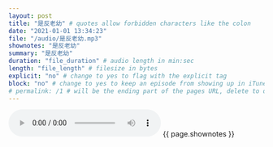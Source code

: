 ```yaml
---
layout: post
title: "是反老幼" # quotes allow forbidden characters like the colon
date: "2021-01-01 13:34:23"
file: "/audio/是反老幼.mp3"
shownotes: "是反老幼"
summary: "是反老幼"
duration: "file_duration" # audio length in min:sec
length: "file_length" # filesize in bytes
explicit: "no" # change to yes to flag with the explicit tag
block: "no" # change to yes to keep an episode from showing up in iTunes
# permalink: /1 # will be the ending part of the pages URL, delete to default to the title
---
```


<audio controls>
<source src="{{site.url}}{{site.baseurl}}{{ page.file }}" type="audio/x-mp3">
Your browser does not support the audio element.
</audio>
{{ page.shownotes }}
